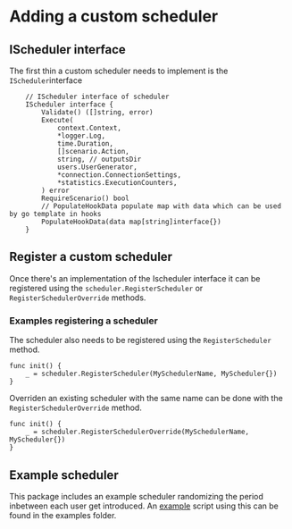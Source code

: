# Adding a custom scheduler

## IScheduler interface

The first thin a custom scheduler needs to implement is the `IScheduler`interface

```golang
	// IScheduler interface of scheduler
	IScheduler interface {
		Validate() ([]string, error)
		Execute(
			context.Context,
			*logger.Log,
			time.Duration,
			[]scenario.Action,
			string, // outputsDir
			users.UserGenerator,
			*connection.ConnectionSettings,
			*statistics.ExecutionCounters,
		) error
		RequireScenario() bool
		// PopulateHookData populate map with data which can be used by go template in hooks
		PopulateHookData(data map[string]interface{})
	}
```

## Register a custom scheduler

Once there's an implementation of the Ischeduler interface it can be registered using the `scheduler.RegisterScheduler` or `RegisterSchedulerOverride` methods.

### Examples registering a scheduler

The scheduler also needs to be registered using the `RegisterScheduler` method.

```golang
func init() {
	_ = scheduler.RegisterScheduler(MySchedulerName, MyScheduler{})
}
```

Overriden an existing scheduler with the same name can be done with the `RegisterSchedulerOverride` method.

```golang
func init() {
	_ = scheduler.RegisterSchedulerOverride(MySchedulerName, MyScheduler{})
}
```

## Example scheduler

This package includes an example scheduler randomizing the period inbetween each user get introduced. An [example](examples/qlikcoresheetchanger.json) script using this can be found in the examples folder.
